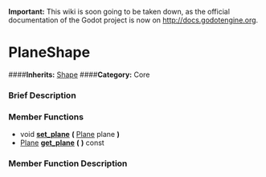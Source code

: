 **Important:** This wiki is soon going to be taken down, as the official documentation of the Godot project is now on http://docs.godotengine.org.

#  PlaneShape  
####**Inherits:** [Shape](class_shape)
####**Category:** Core

###  Brief Description  


###  Member Functions 
  * void  **[set&#95;plane](#set_plane)**  **(** [Plane](class_plane) plane  **)**
  * [Plane](class_plane)  **[get&#95;plane](#get_plane)**  **(** **)** const

###  Member Function Description  
